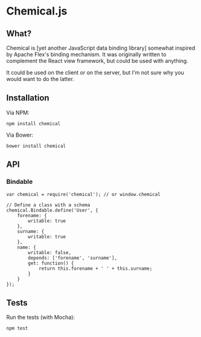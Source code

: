 # Chemical.js

## What?

Chemical is [yet another JavaScript data binding library] somewhat inspired by Apache Flex's binding mechanism. It was originally written to complement the React view framework, but could be used with anything.

It could be used on the client or on the server, but I'm not sure why you would want to do the latter.

## Installation

Via NPM:

```
npm install chemical
```

Via Bower:

```
bower install chemical
```

## API

### Bindable

```
var chemical = require('chemical'); // or window.chemical

// Define a class with a schema
chemical.Bindable.define('User', {
	forename: {
		writable: true
	},
	surname: {
		writable: true
	},
	name: {
		writable: false,
		depends: ['forename', 'surname'],
		get: function() {
			return this.forename + ' ' + this.surname;
		}
	}
});
```

## Tests

Run the tests (with Mocha):

```
npm test
```